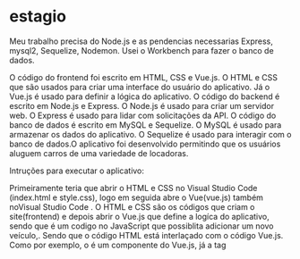 # estagio

Meu trabalho precisa do Node.js e as pendencias necessarias Express, mysql2, Sequelize, Nodemon. Usei o Workbench para fazer o banco de dados.

O código do frontend foi escrito em HTML, CSS e Vue.js. O HTML e CSS que são usados para criar uma interface do usuário do aplicativo. Já o Vue.js é usado para definir a lógica do aplicativo. O código do backend é escrito em Node.js e Express. O Node.js é usado para criar um servidor web. O Express é usado para lidar com solicitações da API. O código do banco de dados é escrito em MySQL e Sequelize. O MySQL é usado para armazenar os dados do aplicativo. O Sequelize é usado para interagir com o banco de dados.O aplicativo foi desenvolvido permitindo que os usuários aluguem carros de uma variedade de locadoras.


Intruções para executar o aplicativo:

Primeiramente teria que abrir o HTML e CSS no Visual Studio Code (index.html e style.css), logo em seguida abre o Vue(vue.js) também noVisual Studio Code . O HTML e CSS são os códigos que criam o site(frontend) e depois abrir o Vue.js que define a logíca do aplicativo, sendo que é um codigo no JavaScript que possiblita adicionar um novo veículo,. Sendo que o código HTML está interlaçado com o código Vue.js.
Como por exemplo, o <veiculo-form> é um componente do Vue.js, já a tag <script> é definida para ser usada com a biblioteca Vue.js, já a linha de codígo VehicleForm é usado para criar o formulário para adicionar um novo veículo. Possuindo  campos para as propriedades do veículo, como locadora, modelo, marca, ano, motor, portas, cambio e arCondicionado.A função saveVehicle() é usada para adicionar um novo veículo ao banco de dados. A função usa o modelo de dados Vehicle para criar um novo registro no banco de dados., já o <veiculo-form> vincular os campos de entrada às propriedades locadora, modelo, marca, ano, motor, portas, cambio e arCondicionado.

Segundamente, Teria que abrir os APIS, junto com os codígos do JavaScript.
Sendo a primeira etapa para executar corretamente esse código é baixar o Node.js no navegador e depois baixar as dependências dentro do cmd,A primeira etapa para executar o código é instalar as dependências necessárias. Isso pode ser feito usando o seguinte comando no terminal<npm install sequelize express nodemon mysql2>, este comando irá baixar os seguintes pacotes:
sequelize: uma biblioteca que fornece acesso ao banco de dados MySQL
express: um framework web para criar servidores HTTP
nodemon: um utilitário que reinicia automaticamente o servidor quando o código é alterado
mysql2: uma biblioteca que fornece acesso ao banco de dados MySQL
Iniciando o servidor

Depois de instalar as dependecias necessárias,  o servidor poderá ser aberto usando o seguinte comando no cmd:
nodemon index.js(o comando iniciará um servidor na porta 3000)

Conectando o código JavaScript ao servidor:
Para conectar o código JavaScript no servidor, precisará importar a biblioteca axios no arquivo JavaScript. A biblioteca axios fornece uma API para fazer solicitações HTTP. Dentro do arquivo JavaScript, poderá ser importando a biblioteca axios usando o  código:
JavaScript
<import axios from "axios>
Após  importar a biblioteca axios, poderá ser usado o método get() para fazer uma solicitação HTTP ao servidor. O método get() retorna uma resposta do servidor.

Por exemplo, o seguinte código fará uma solicitação HTTP ao servidor para recuperar a lista de veículos:
JavaScript
<const response = await axios.get("/vehicles");
const vehicles = response.data;>


Para adicionar um novo veículo ao banco de dados, poderá ser usada a função saveVehicle().

O seguinte código adiciona um novo veículo ao banco de dados:
JavaScript
const vehicle = {
  locadora: "Locadora 1",
  modelo: "Carro 1",
  marca: "Marca 1",
  ano: 2023,
  motor: "Motor 1",
  portas: 4,
  cambio: "Câmbio 1",
  arCondicionado: true,
};
await Vehicle.save(vehicle);

Recuperando uma lista de veículos:

Para recuperar uma lista de veículos do banco de dados, deverá ser utilizado a função findAll().

O seguinte código recupera uma lista de veículos do banco de dados:
JavaScript
const vehicles = await Vehicle.findAll();

 Já a função saveVeiculo() adiciona novos veículos ao banco de dados e a função fetchVeiculos() recupera a lista de veículos do banco de dados por meio do servidor Express conectado.

Executando o arquivo MYQSL:

O arquivo MYQSL contém as instruções SQL para criar o banco de dados e a tabela de veículos. Para executar o arquivo MYQSL, deverá ser utilizado p seguinte comando dentro do terminal.
<mysql -u root -p < database.sql>

Por fim baixar o sequelize dentro do cmd com o comando <npm install sequelize express>, depois baixar <npm install nodemon>, depois baixar o <npm install express> e por fim o <npm install mysql2>. Desse modo tendo todos os pacotes instalados, executa o API com o comando index2.js.E depois conecte o código JavaScript ao servidor Express, importando a biblioteca axios no arquivo JavaScript para conectar com o HTML,abrindo um terminal e abra o código do servidor Express (index.js). Depois abra o arquivo dentro do Visual Studio Code, executando o código executando-o no terminal do Node.js.


